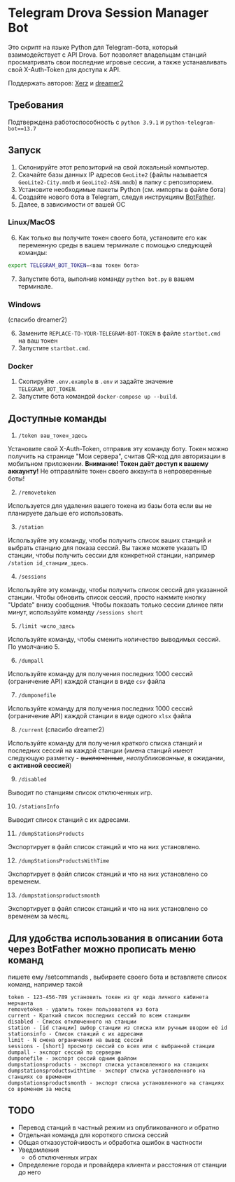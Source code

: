 # Telegram Drova Session Manager Bot

Это скрипт на языке Python для Telegram-бота, который взаимодействует с API Drova. Бот позволяет владельцам станций просматривать свои последние игровые сессии, а также устанавливать свой X-Auth-Token для доступа к API.

Поддержать авторов: [Xerz](https://qiwi.com/n/XRZVS) и [dreamer2](https://qiwi.com/n/DREAMER2) 

## Требования

Подтверждена работоспособность с `python 3.9.1` и `python-telegram-bot==13.7`

## Запуск


1. Склонируйте этот репозиторий на свой локальный компьютер.
2. Скачайте базы данных IP адресов `GeoLite2` (файлы называется `GeoLite2-City.mmdb` и `GeoLite2-ASN.mmdb`) в папку с репозиторием.
3. Установите необходимые пакеты Python (см. импорты в файле бота)
3. Создайте нового бота в Telegram, следуя инструкциям [BotFather](https://core.telegram.org/bots#6-botfather).
4. Далее, в зависимости от вашей ОС
   
### Linux/MacOS
6. Как только вы получите токен своего бота, установите его как переменную среды в вашем терминале с помощью следующей команды:
```bash
export TELEGRAM_BOT_TOKEN=<ваш токен бота>
```
7. Запустите бота, выполнив команду `python bot.py` в вашем терминале.

### Windows

(спасибо dreamer2)

6. Замените `REPLACE-TO-YOUR-TELEGRAM-BOT-TOKEN` в файле `startbot.cmd` на ваш токен
7. Запустите `startbot.cmd`.


### Docker

1. Скопируйте `.env.example` в `.env` и задайте значение `TELEGRAM_BOT_TOKEN`.
2. Запустите бота командой `docker-compose up --build`.
###
## Доступные команды
1. ```/token ваш_токен_здесь```

Установите свой X-Auth-Token, отправив эту команду боту. Токен можно получить на странице "Мои сервера", считав QR-код для авторизации в мобильном приложении. **Внимание! Токен даёт доступ к вашему аккаунту!** Не отправляйте токен своего аккаунта в непроверенные боты!

2.  ```/removetoken```

Используется для удаления вашего токена из базы бота если вы не планируете дальше его использовать.

3.  ```/station```

Используйте эту команду, чтобы получить список ваших станций и выбрать станцию для показа сессий. Вы также можете указать ID станции, чтобы получить сессии для конкретной станции, например `/station id_станции_здесь`.

4. ```/sessions```

Используйте эту команду, чтобы получить список сессий для указанной станции. Чтобы обновить список сессий, просто нажмите кнопку "Update" внизу сообщения. Чтобы показать только сессии длинее пяти минут, используйте команду `/sessions short`

5. ```/limit число_здесь```

Используйте команду, чтобы сменить количество выводимых сессий. По умолчанию 5.

6. ```/dumpall```

Используйте команду  для получения последних 1000 сессий (ограничение API) каждой станции в виде `csv` файла

7. ```/dumponefile```

Используйте команду  для получения последних 1000 сессий (ограничение API) каждой станции в виде одного `xlsx` файла

8. ```/current``` (спасибо dreamer2)

Используйте команду для получения краткого списка станций и последних сессий на каждой станции (имена станций имеют следующую разметку - ~~выключенные~~, *неопубликованные*, в ожидании, **с активной сессией**)

9. ```/disabled```

Выводит по станциям список отключенных игр.

10. ```/stationsInfo```

Выводит список станций с их адресами.

11. ```/dumpStationsProducts``` 

Экспортирует в файл список станций и что на них установлено.

12. ```/dumpStationsProductsWithTime```

Экспортирует в файл список станций и что на них установлено со временем.

13. ```/dumpstationsproductsmonth```

Экспортирует в файл список станций и что на них установлено со временем за месяц.

###
## Для удобства использования в описании бота через BotFather можно прописать меню команд

пишете ему /setcommands , выбираете своего бота и вставляете список команд, например такой
```
token - 123-456-789 установить токен из qr кода личного кабинета мерчанта
removetoken - удалить токен пользователя из бота
current - Краткий список последних сессий по всем станциям
disabled - Список отключенного на станции
station - [id станции] выбор станции из списка или ручным вводом её id
stationsinfo - Список станций с их адресами
limit - N смена ограничения на вывод сессий
sessions - [short] просмотр сессий со всех или с выбранной станции
dumpall - экспорт сессий по серверам
dumponefile - экспорт сессий одним файлом
dumpstationsproducts - экспорт списка установленного на станциях
dumpstationsproductswithtime - экспорт списка установленного на станциях со временем
dumpstationsproductsmonth - экспорт списка установленного на станциях со временем за месяц
```

## TODO

- Перевод станций в частный режим из опубликованного и обратно
- Отдельная команда для короткого списка сессий
- Общая отказоустойчивость и обработка ошибок в частности
- Уведомления
  - об отключенных играх
- Определение города и провайдера клиента и расстояния от станции до него
